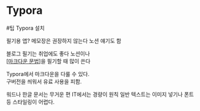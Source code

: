 # Typora

#팁
Typora 설치 

필기용 앱? 
메모장은 권장하지 않는다 
노션 얘기도 함 

블로그 필기는 취업에도 좋다 노션이나  
[[마크다운 문법]]을 필기할 때 많이 쓴다 

Typora에서 마크다운을 다룰 수 있다.  
구버전을 씌워서 유료 사용을 피함. 

워드나 한글 문서는 무거운 편 
IT에서는 경량이 원칙 
일반 텍스트는 이미지 넣기나 폰트 등 스타일링이 어렵다.  

[//begin]: # "Autogenerated link references for markdown compatibility"
[마크다운 문법]: <마크다운 문법.md> "마크다운 문법"
[//end]: # "Autogenerated link references"